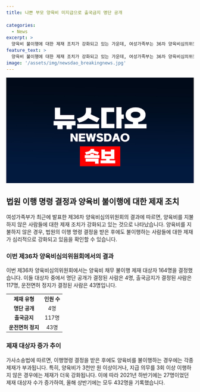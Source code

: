 ```yaml
---
title: 나쁜 부모 양육비 미지급으로 출국금지 명단 공개

categories:
  - News
excerpt: >
  양육비 불이행에 대한 제재 조치가 강화되고 있는 가운데, 여성가족부는 36차 양육비심의위원회에서 164명의 채무불이행자를 선정했다. 이들에 대한 제재는 명단 공개 4명, 출국금지 117명, 운전면허 정지 43명으로 이뤄졌다. 양육비가 3천만 원 이상이거나, 지급의무를 3회 이상 불이행한 경우 제재를 받게 된다. 2021년 하반기 27명에서 상반기 432명으로 대폭 증가한 것으로 나타난다.
feature_text: >
  양육비 불이행에 대한 제재 조치가 강화되고 있는 가운데, 여성가족부는 36차 양육비심의위원회에서 164명의 채무불이행자를 선정했다. 이들에 대한 제재는 명단 공개 4명, 출국금지 117명, 운전면허 정지 43명으로 이뤄졌다. 양육비가 3천만 원 이상이거나, 지급의무를 3회 이상 불이행한 경우 제재를 받게 된다. 2021년 하반기 27명에서 상반기 432명으로 대폭 증가한 것으로 나타난다.
image: '/assets/img/newsdao_breakingnews.jpg'
---
```


<p><img src="/assets/img/newsdao_breakingnews.jpg" alt="implanttips 속보" /></p>

<h2 data-ke-size="size26">법원 이행 명령 결정과 양육비 불이행에 대한 제재 조치</h2>

<p data-ke-size="size16">여성가족부가 최근에 발표한 제36차 양육비심의위원회의 결과에 따르면, 양육비를 지불하지 않은 사람들에 대한 제재 조치가 강화되고 있는 것으로 나타났습니다. 양육비를 지불하지 않은 경우, 법원의 이행 명령 결정을 받은 후에도 불이행하는 사람들에 대한 제재가 심리적으로 강화되고 있음을 확인할 수 있습니다.</p>

<h3>이번 제36차 양육비심의위원회에서의 결과</h3>

<p data-ke-size="size16">이번 제36차 양육비심의위원회에서는 양육비 채무 불이행 제재 대상자 164명을 결정했습니다. 이들 대상자 중에서 명단 공개가 결정된 사람은 4명, 출국금지가 결정된 사람은 117명, 운전면허 정지가 결정된 사람은 43명입니다.</p>

<table>
<tbody>
<tr>
<td style="text-align: center; height: 17px;"><b>제재 유형</b></td>
<td style="text-align: center; height: 17px;"><b>인원 수</b></td>
</tr>
<tr>
<td style="text-align: center; height: 17px;"><b>명단 공개</b></td>
<td style="text-align: center; height: 17px;">4명</td>
</tr>
<tr>
<td style="text-align: center; height: 17px;"><b>출국금지</b></td>
<td style="text-align: center; height: 17px;">117명</td>
</tr>
<tr>
<td style="text-align: center; height: 17px;"><b>운전면허 정지</b></td>
<td style="text-align: center; height: 17px;">43명</td>
</tr>
</tbody>
</table>

<h3>제재 대상자 증가 추이</h3>

<p data-ke-size="size16">가사소송법에 따르면, 이행명령 결정을 받은 후에도 양육비를 불이행하는 경우에는 각종 제재가 부과됩니다. 특히, 양육비가 3천만 원 이상이거나, 지급 의무를 3회 이상 이행하지 않은 경우에는 제재가 더욱 강화됩니다. 이에 따라 2021년 하반기에는 27명이었던 제재 대상자 수가 증가하여, 올해 상반기에는 모두 432명을 기록했습니다.</p>

